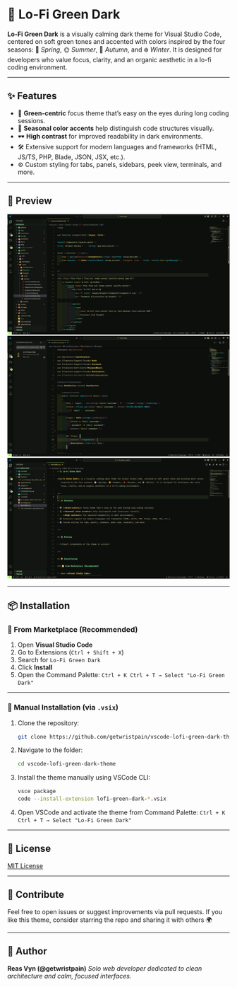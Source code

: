 # 🌿 Lo-Fi Green Dark

**Lo-Fi Green Dark** is a visually calming dark theme for Visual Studio Code, centered on soft green tones and accented with colors inspired by the four seasons: 🌸 *Spring*, 🌞 *Summer*, 🍁 *Autumn*, and ❄️ *Winter*. It is designed for developers who value focus, clarity, and an organic aesthetic in a lo-fi coding environment.

---

## ✨ Features

* 💚 **Green-centric** focus theme that’s easy on the eyes during long coding sessions.
* 🍃 **Seasonal color accents** help distinguish code structures visually.
* 🕶️ **High contrast** for improved readability in dark environments.
* 🛠️ Extensive support for modern languages and frameworks (HTML, JS/TS, PHP, Blade, JSON, JSX, etc.).
* ⚙️ Custom styling for tabs, panels, sidebars, peek view, terminals, and more.

---

## 📸 Preview

![Screenshot](screenshots/screenshot-1.png)
![Screenshot](screenshots/screenshot-2.png)
![Screenshot](screenshots/screenshot-3.png)

---

## 📦 Installation

### 🔁 From Marketplace (Recommended)

1. Open **Visual Studio Code**
2. Go to Extensions (`Ctrl + Shift + X`)
3. Search for `Lo-Fi Green Dark`
4. Click **Install**
5. Open the Command Palette:
   `Ctrl + K Ctrl + T → Select "Lo-Fi Green Dark"`

---

### 📂 Manual Installation (via `.vsix`)

1. Clone the repository:

   ```bash
   git clone https://github.com/getwristpain/vscode-lofi-green-dark-theme.git
   ```

2. Navigate to the folder:

   ```bash
   cd vscode-lofi-green-dark-theme
   ```

3. Install the theme manually using VSCode CLI:

   ```bash
   vsce package
   code --install-extension lofi-green-dark-*.vsix
   ```

4. Open VSCode and activate the theme from Command Palette:
   `Ctrl + K Ctrl + T → Select "Lo-Fi Green Dark"`

---

## 📄 License

[MIT License](./LICENSE)

---

## 🤝 Contribute

Feel free to open issues or suggest improvements via pull requests.
If you like this theme, consider starring the repo and sharing it with others 🌍

---

## 👤 Author

**Reas Vyn (@getwristpain)**
*Solo web developer dedicated to clean architecture and calm, focused interfaces.*
